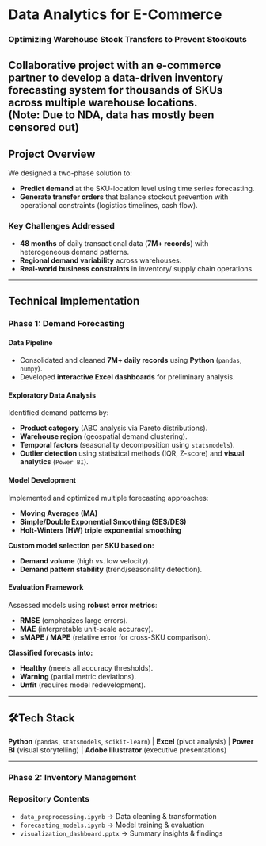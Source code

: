 # Data Analytics for E-Commerce 
### Optimizing Warehouse Stock Transfers to Prevent Stockouts  

**Collaborative project with an e-commerce partner to develop a data-driven inventory forecasting system for thousands of SKUs across multiple warehouse locations.**  
(Note: Due to NDA, data has mostly been censored out)
---

## Project Overview  
We designed a two-phase solution to:  

- **Predict demand** at the SKU-location level using time series forecasting.  
- **Generate transfer orders** that balance stockout prevention with operational constraints (logistics timelines, cash flow).  

### Key Challenges Addressed  
- **48 months** of daily transactional data (**7M+ records**) with heterogeneous demand patterns.  
- **Regional demand variability** across warehouses.  
- **Real-world business constraints** in inventory/ supply chain operations.  

---

## Technical Implementation  

### Phase 1: Demand Forecasting  

####  Data Pipeline  
- Consolidated and cleaned **7M+ daily records** using **Python** (`pandas`, `numpy`).  
- Developed **interactive Excel dashboards** for preliminary analysis.  

#### Exploratory Data Analysis  
Identified demand patterns by:  
- **Product category** (ABC analysis via Pareto distributions).  
- **Warehouse region** (geospatial demand clustering).  
- **Temporal factors** (seasonality decomposition using `statsmodels`).  
- **Outlier detection** using statistical methods (IQR, Z-score) and **visual analytics** (`Power BI`).  

#### Model Development  
Implemented and optimized multiple forecasting approaches:  
- **Moving Averages (MA)**  
- **Simple/Double Exponential Smoothing (SES/DES)**  
- **Holt-Winters (HW) triple exponential smoothing**  

**Custom model selection per SKU based on:**  
- **Demand volume** (high vs. low velocity).  
- **Demand pattern stability** (trend/seasonality detection).  

#### Evaluation Framework  
Assessed models using **robust error metrics**:  
- **RMSE** (emphasizes large errors).  
- **MAE** (interpretable unit-scale accuracy).  
- **sMAPE / MAPE** (relative error for cross-SKU comparison).  

**Classified forecasts into:**  
-  **Healthy** (meets all accuracy thresholds).  
-  **Warning** (partial metric deviations).  
-  **Unfit** (requires model redevelopment).  

---

## 🛠Tech Stack  
 **Python** (`pandas`, `statsmodels`, `scikit-learn`) | **Excel** (pivot analysis) | **Power BI** (visual storytelling) | **Adobe Illustrator** (executive presentations)  

---
### Phase 2: Inventory Management  


### Repository Contents  
- `data_preprocessing.ipynb` → Data cleaning & transformation  
- `forecasting_models.ipynb` → Model training & evaluation  
- `visualization_dashboard.pptx` → Summary insights & findings  


